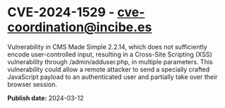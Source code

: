 # CVE-2024-1529 - cve-coordination@incibe.es

Vulnerability in CMS Made Simple 2.2.14, which does not sufficiently encode user-controlled input, resulting in a Cross-Site Scripting (XSS) vulnerability through /admin/adduser.php, in multiple parameters. This vulnerability could allow a remote attacker to send a specially crafted JavaScript payload to an authenticated user and partially take over their browser session.

**Publish date:** 2024-03-12
